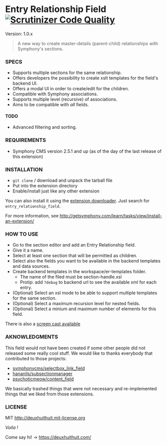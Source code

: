 # Entry Relationship Field [![Scrutinizer Code Quality](https://scrutinizer-ci.com/g/DeuxHuitHuit/entry_relationship_field/badges/quality-score.png?b=master)](https://scrutinizer-ci.com/g/DeuxHuitHuit/entry_relationship_field/?branch=master)

Version: 1.0.x

> A new way to create master-details (parent-child) relationships with Symphony's sections.

### SPECS ###

- Supports multiple sections for the same relationship.
- Offers developers the possibility to create xslt templates for the field's backend UI.
- Offers a modal UI in order to create/edit for the children.
- Compatible with Symphony associations.
- Supports multiple level (recursive) of associations.
- Aims to be compatible with *all* fields.

#### TODO ####

- Advanced filtering and sorting.


### REQUIREMENTS ###

- Symphony CMS version 2.5.1 and up (as of the day of the last release of this extension)

### INSTALLATION ###

- `git clone` / download and unpack the tarball file
- Put into the extension directory
- Enable/install just like any other extension

You can also install it using the [extension downloader](http://symphonyextensions.com/extensions/extension_downloader/).
Just search for `entry_relationship_field`.

For more information, see <http://getsymphony.com/learn/tasks/view/install-an-extension/>

### HOW TO USE ###

- Go to the section editor and add an Entry Relationship field.
- Give it a name.
- Select at least one section that will be permitted as children.
- Select also the fields you want to be available in the backend templates and data sources.
- Create backend templates in the workspace/er-templates folder.
	- The name of the filed must be section-handle.xsl
	- Protip: add `?debug` to backend url to see the available xml for each entry.
- (Optional) Select an xsl mode to be able to support multiple templates for the same section.
- (Optional) Select a maximum recursion level for nested fields.
- (Optional) Select a minium and maximum number of elements for this field.

There is also a [screen cast available](https://www.screenr.com/pDDN)

### AKNOWLEDGMENTS ###

This field would not have been created if some other people did not released some really 
cool stuff. We would like to thanks everybody that contributed to those projects:

- [symphonycms/selectbox_link_field](https://github.com/symphonycms/selectbox_link_field)
- [hananils/subsectionmanager](https://github.com/hananils/subsectionmanager)
- [psychoticmeow/content_field](https://github.com/psychoticmeow/content_field)

We basically trashed things that were not necessary and re-implemented things that we liked
from those extensions.

### LICENSE ###

MIT <http://deuxhuithuit.mit-license.org>

*Voila !*

Come say hi! -> <https://deuxhuithuit.com/>
